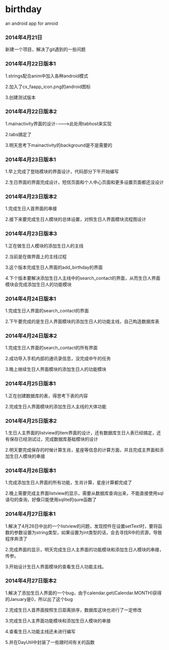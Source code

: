 birthday
========

an android app for anroid

### 2014年4月21日 ###
新建一个项目，解决了git遇到的一些问题

### 2014年4月22日版本1 ###
1.strings配合anim中加入各种android模式

2.加入了cx_faapp_icon.png的android图标

3.创建测试版本

### 2014年4月22日版本2 ###
1.mainactivity界面的设计---->此处用tabhost来实现

2.tabs搞定了

3.明天思考下mainactivity的background是不是需要的

### 2014年4月23日版本1 ###
1.早上完成了登陆模块的界面设计，代码部分下午开始编写

2.生日界面的界面完成设计，短信页面和个人中心页面和更多设置页面都还没设计

### 2014年4月23日版本2 ###
1.完成生日人首界面的串接

2.接下来要完成生日人模块的总体设置，对照生日人界面模块流程图设计

### 2014年4月23日版本3 ###
1.正在做生日人模块的添加生日人的主线

2.当前是在做界面上的主线过程

3.这个版本完成生日人界面的add_birthday的界面

4.下个版本要解决添加生日人主线中的search_contact的界面，从而生日人界面模块会完成添加生日人的功能模块

### 2014年4月24日版本1 ###
1.完成生日人界面的search_contact的界面

2.下午要完成的是生日人界面模块的添加生日人的功能主线，自己构造数据库表

### 2014年4月24日版本2 ###
1.完成生日人界面的search_contact的所有界面

2.成功导入手机内部的通讯录信息，没完成中午的任务

3.晚上继续生日人界面模块的添加生日人的功能模块

### 2014年4月25日版本1 ###
1.正在创建数据库的表，得思考下表的内容

2.完成生日人界面模块的添加生日人主线的大体功能

### 2014年4月25日版本2 ###
1.生日人主界面的listview的item界面的设计，还有数据库生日人表已经搞定，还有保存已经测试过，完成数据库基础模块的设计

2.明天要完成保存的时候计算生肖，星座等信息的计算方面，并且完成主界面和添加生日人模块的串接

### 2014年4月26日版本1 ###
1.完成添加生日人界面的所有功能，生肖计算，星座计算都完成了

2.晚上需要完成主界面listview的显示，需要从数据库查询出来，不能直接使用sql语句的查询，好像只能使用sqlite的qure函数了

### 2014年4月27日版本1 ###
1.解决了4月26日中出的一个listview的问题，发现控件在设置setText时，要将函数的参数设置为string类型，如果设置为int类型的话，会去寻找R中的资源，导致程序奔溃了

2.完成界面的显示，明天完成生日人主界面的功能模块和添加生日人模块的串接，传参。

3.开始设计生日人界面模块的查看生日人功能主线。

### 2014年4月27日版本2 ###
1.解决了添加生日人界面的一个bug，由于calendar.get(Calendar.MONTH)获得的January是0，所以出了这个bug

2.完成生日人首界面按照生日距离排序，数据库这块也进行了一定修改

3.完成生日人主界面功能模块和添加生日人模块的串接

4.查看生日人功能主线还未进行编写

5.并在DayUtil中封装了一些跟时间有关的函数